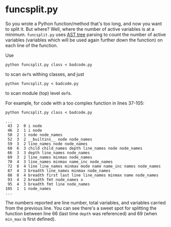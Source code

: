 # funcsplit.py

So you wrote a Python function/method that's too long, and now you want to
split it.  But where? Well, where the number of active variables is at a
minimum.  `funcsplit.py` uses
[AST tree](https://docs.python.org/3/library/ast.html) parsing to count the
number of active variables (variables which will be used again further down the
function) on each line of the function.

Use
```
python funcsplit.py class < badcode.py
```
to scan `def`s withing classes, and just
```
python funcsplit.py < badcode.py
```
to scan module (top) level `def`s.

For example, for code with a too complex function in lines 37-105:
```
python funcsplit.py class < badcode.py

...
 43  2  0 i node
 46  2  1 i node
 50  2  1 node node_names
 52  3  2 __builtins__ node node_names
 59  3  2 line_names node node_names
 60  6  3 child child_names depth line_names node node_names
 66  3  3 depth line_names node_names
 69  3  2 line_names minmax node_names
 70  4  3 line_names minmax name_inc node_names
 72  8  4 line line_names minmax mode name name_inc names node_names
 87  4  3 breadth line_names minmax node_names
 88  8  4 breadth first last line line_names minmax name node_names
 93  4  2 breadth fmt node_names x
 95  4  3 breadth fmt line node_names
105  1  1 node_names
...
```

The numbers reported are line number, total variables, and variables carried
from the previous line.  You can see there's a sweet spot for splitting the
function between line 66 (last time `depth` was referenced) and 69 (when
`min_max` is first defined).
